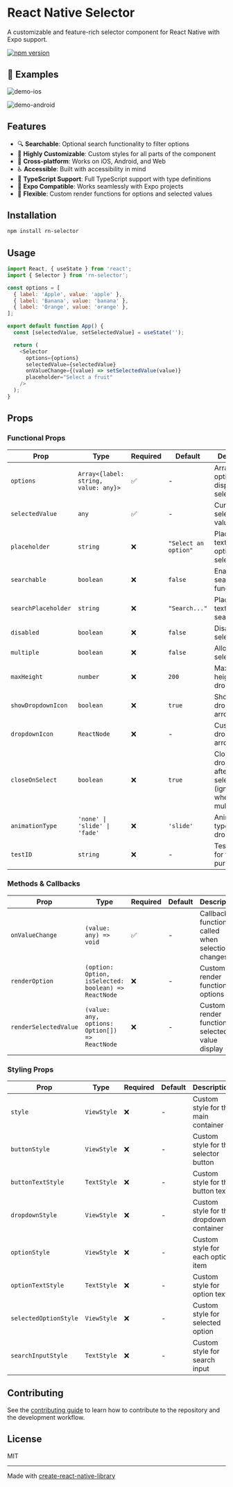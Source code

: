 # React Native Selector

A customizable and feature-rich selector component for React Native with Expo support.

[![npm version](https://img.shields.io/npm/v/rn-selector)](https://www.npmjs.com/package/rn-selector)


## 📲 Examples

![demo-ios](https://github.com/user-attachments/assets/74e520a8-1a26-4d6b-a971-682b6be54a29)

![demo-android](https://github.com/user-attachments/assets/05d5527f-4767-46fa-b870-111418d8026d)



## Features

- 🔍 **Searchable**: Optional search functionality to filter options
- 🎨 **Highly Customizable**: Custom styles for all parts of the component
- 📱 **Cross-platform**: Works on iOS, Android, and Web
- ♿ **Accessible**: Built with accessibility in mind
- 🚀 **TypeScript Support**: Full TypeScript support with type definitions
- 🎯 **Expo Compatible**: Works seamlessly with Expo projects
- 🔧 **Flexible**: Custom render functions for options and selected values

## Installation

```sh
npm install rn-selector
```

## Usage

```js
import React, { useState } from 'react';
import { Selector } from 'rn-selector';

const options = [
  { label: 'Apple', value: 'apple' },
  { label: 'Banana', value: 'banana' },
  { label: 'Orange', value: 'orange' },
];

export default function App() {
  const [selectedValue, setSelectedValue] = useState('');

  return (
    <Selector
      options={options}
      selectedValue={selectedValue}
      onValueChange={(value) => setSelectedValue(value)}
      placeholder="Select a fruit"
    />
  );
}
```

## Props

### Functional Props

| Prop | Type | Required | Default | Description |
|------|------|----------|---------|-------------|
| `options` | `Array<{label: string, value: any}>` | ✅ | - | Array of options to display in the selector |
| `selectedValue` | `any` | ✅ | - | Currently selected value |
| `placeholder` | `string` | ❌ | `"Select an option"` | Placeholder text when no option is selected |
| `searchable` | `boolean` | ❌ | `false` | Enable search functionality |
| `searchPlaceholder` | `string` | ❌ | `"Search..."` | Placeholder text for search input |
| `disabled` | `boolean` | ❌ | `false` | Disable the selector |
| `multiple` | `boolean` | ❌ | `false` | Allow multiple selection |
| `maxHeight` | `number` | ❌ | `200` | Maximum height of the dropdown list |
| `showDropdownIcon` | `boolean` | ❌ | `true` | Show/hide dropdown arrow icon |
| `dropdownIcon` | `ReactNode` | ❌ | - | Custom dropdown arrow icon |
| `closeOnSelect` | `boolean` | ❌ | `true` | Close dropdown after selection (ignored when multiple=true) |
| `animationType` | `'none' \| 'slide' \| 'fade'` | ❌ | `'slide'` | Animation type for dropdown |
| `testID` | `string` | ❌ | - | Test identifier for testing purposes |

### Methods & Callbacks

| Prop | Type | Required | Default | Description |
|------|------|----------|---------|-------------|
| `onValueChange` | `(value: any) => void` | ✅ | - | Callback function called when selection changes |
| `renderOption` | `(option: Option, isSelected: boolean) => ReactNode` | ❌ | - | Custom render function for options |
| `renderSelectedValue` | `(value: any, options: Option[]) => ReactNode` | ❌ | - | Custom render function for selected value display |

### Styling Props

| Prop | Type | Required | Default | Description |
|------|------|----------|---------|-------------|
| `style` | `ViewStyle` | ❌ | - | Custom style for the main container |
| `buttonStyle` | `ViewStyle` | ❌ | - | Custom style for the selector button |
| `buttonTextStyle` | `TextStyle` | ❌ | - | Custom style for the button text |
| `dropdownStyle` | `ViewStyle` | ❌ | - | Custom style for the dropdown container |
| `optionStyle` | `ViewStyle` | ❌ | - | Custom style for each option item |
| `optionTextStyle` | `TextStyle` | ❌ | - | Custom style for option text |
| `selectedOptionStyle` | `ViewStyle` | ❌ | - | Custom style for selected option |
| `searchInputStyle` | `TextStyle` | ❌ | - | Custom style for search input |

## Contributing

See the [contributing guide](CONTRIBUTING.md) to learn how to contribute to the repository and the development workflow.

## License

MIT

---

Made with [create-react-native-library](https://github.com/callstack/react-native-builder-bob)
